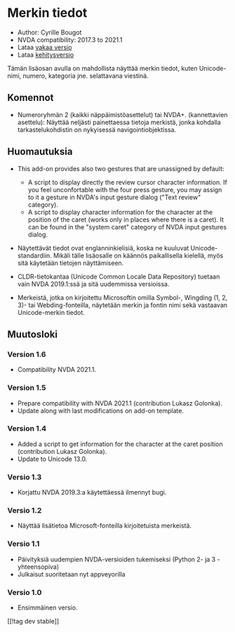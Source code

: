 # Merkin tiedot #

* Author: Cyrille Bougot
* NVDA compatibility: 2017.3 to 2021.1
* Lataa [vakaa versio][1]
* Lataa [kehitysversio][2]

Tämän lisäosan avulla on mahdollista näyttää merkin tiedot, kuten
Unicode-nimi, numero, kategoria jne. selattavana viestinä.


## Komennot

* Numeroryhmän 2 (kaikki näppäimistöasettelut) tai NVDA+. (kannettavien
  asettelu): Näyttää neljästi painettaessa tietoja merkistä, jonka kohdalla
  tarkastelukohdistin on nykyisessä navigointiobjektissa.


## Huomautuksia

* This add-on provides also two gestures that are unassigned by default:

    * A script to display directly the review cursor character
      information. If you feel unconfortable with the four press gesture,
      you may assign to it a gesture in NVDA's input gesture dialog ("Text
      review" category).
    * A script to display character information for the character at the
      position of the caret (works only in places where there is a
      caret). It can be found in the "system caret" category of NVDA input
      gestures dialog.

* Näytettävät tiedot ovat englanninkielisiä, koska ne kuuluvat
  Unicode-standardiin. Mikäli tälle lisäosalle on käännös paikallisella
  kielellä, myös sitä käytetään tietojen näyttämiseen.
* CLDR-tietokantaa (Unicode Common Locale Data Repository) tuetaan vain NVDA
  2019.1:ssä ja sitä uudemmissa versioissa.
* Merkeistä, jotka on kirjoitettu Microsoftin omilla Symbol-, Wingding (1,
  2, 3)- tai Webding-fonteilla, näytetään merkin ja fontin nimi sekä
  vastaavan Unicode-merkin tiedot.


## Muutosloki

### Version 1.6

* Compatibility NVDA 2021.1.

### Version 1.5

* Prepare compatibility with NVDA 2021.1 (contribution Lukasz Golonka).
* Update along with last modifications on add-on template.

### Version 1.4

* Added a script to get information for the character at the caret position
  (contribution Lukasz Golonka).
* Update to Unicode 13.0.

### Versio 1.3

* Korjattu NVDA 2019.3:a käytettäessä ilmennyt bugi.


### Versio 1.2

* Näyttää lisätietoa Microsoft-fonteilla kirjoitetuista merkeistä.


### Versio 1.1

* Päivityksiä uudempien NVDA-versioiden tukemiseksi (Python 2- ja 3
  -yhteensopiva)
* Julkaisut suoritetaan nyt appveyorilla


### Versio 1.0

* Ensimmäinen versio.

[[!tag dev stable]]

[1]: https://addons.nvda-project.org/files/get.php?file=chari

[2]: https://addons.nvda-project.org/files/get.php?file=chari-dev
